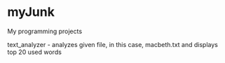# myJunk
My programming projects

text_analyzer - 
  analyzes given file, in this case, macbeth.txt and displays top 20 used words 
